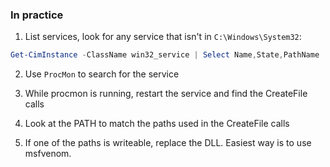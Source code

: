 ### In practice

1. List services, look for any service that isn't in `C:\Windows\System32`:
```powershell
Get-CimInstance -ClassName win32_service | Select Name,State,PathName | Where-Object {$_.State -like 'Running'}
```

2. Use `ProcMon` to search for the service

3. While procmon is running, restart the service and find the CreateFile calls

4. Look at the PATH to match the paths used in the CreateFile calls

5. If one of the paths is writeable, replace the DLL. Easiest way is to use msfvenom.